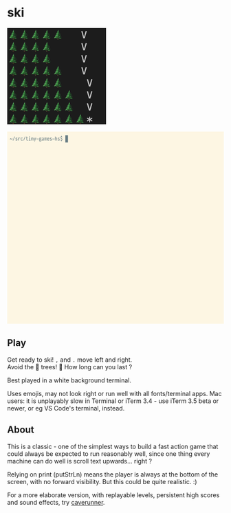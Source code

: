 # ski

![](ski.png)

![](ski.gif)

## Play

Get ready to ski! `,` and `.` move left and right.\
Avoid the 🌲 trees! 🌲 How long can you last ?

Best played in a white background terminal.

Uses emojis, may not look right or run well with all fonts/terminal apps.
Mac users: it is unplayably slow in Terminal or iTerm 3.4 -
use iTerm 3.5 beta or newer, or eg VS Code's terminal, instead.

## About

This is a classic - one of the simplest ways to build a fast action game
that could always be expected to run reasonably well,
since one thing every machine can do well is scroll text upwards... right ?

Relying on print (putStrLn) means the player is always at the bottom of the
screen, with no forward visibility. But this could be quite realistic. :)

For a more elaborate version, with replayable levels, persistent high scores
and sound effects, try [caverunner](https://github.com/simonmichael/games/tree/main/caverunner).
